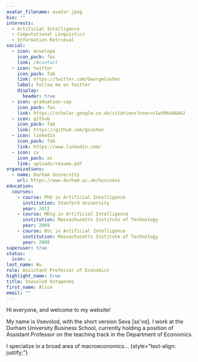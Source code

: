 ```yaml
---
avatar_filename: avatar.jpeg
bio: ""
interests:
  - Artificial Intelligence
  - Computational Linguistics
  - Information Retrieval
social:
  - icon: envelope
    icon_pack: fas
    link: /#contact
  - icon: twitter
    icon_pack: fab
    link: https://twitter.com/GeorgeCushen
    label: Follow me on Twitter
    display:
      header: true
  - icon: graduation-cap
    icon_pack: fas
    link: https://scholar.google.co.uk/citations?user=sIwtMXoAAAAJ
  - icon: github
    icon_pack: fab
    link: https://github.com/gcushen
  - icon: linkedin
    icon_pack: fab
    link: https://www.linkedin.com/
  - icon: cv
    icon_pack: ai
    link: uploads/resume.pdf
organizations:
  - name: Durham University
    url: https://www.durham.ac.uk/business
education:
  courses:
    - course: PhD in Artificial Intelligence
      institution: Stanford University
      year: 2012
    - course: MEng in Artificial Intelligence
      institution: Massachusetts Institute of Technology
      year: 2009
    - course: BSc in Artificial Intelligence
      institution: Massachusetts Institute of Technology
      year: 2008
superuser: true
status:
  icon: ☕️
last_name: Wu
role: Assistant Professor of Economics
highlight_name: true
title: Vsevolod Ostapenko
first_name: Alice
email: ""
---
```

Hi everyone, and welcome to my website!

My name is Vsevolod, with the short version Seva \[sɛ'vɑ]. I work at the Durham University Business School, currently holding a position of Assistant Professor on the teaching track in the Department of Economics. 

I specialize in a broad area of macroeconomics...
{style="text-align: justify;"}